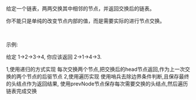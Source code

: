 给定一个链表，两两交换其中相邻的节点，并返回交换后的链表。

你不能只是单纯的改变节点内部的值，而是需要实际的进行节点交换。

 

示例:

给定 1->2->3->4, 你应该返回 2->1->4->3.


1,使用递归的方式实现
   每次交换两个节点,把交换后的head节点返回,作为上一次交换的两个节点的后驱节点
2,使用遍历实现
  使用哨兵去除边界条件判断,且保存最终的头结点作为返回结果,
  使用prevNode节点保存每次需要交换的头结点,然后遍历链表完成交换
